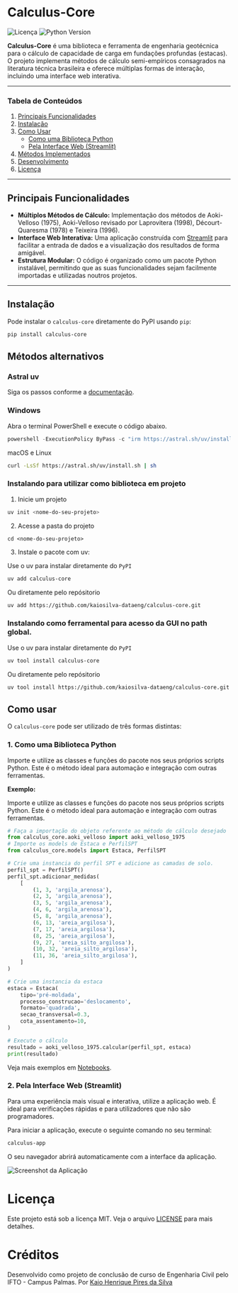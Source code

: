 # Calculus-Core

![Licença](https://img.shields.io/badge/licen%C3%A7a-MIT-blue.svg)
![Python Version](https://img.shields.io/badge/python-3.9%2B-blue)

**Calculus-Core** é uma biblioteca e ferramenta de engenharia geotécnica para o cálculo de capacidade de carga em fundações profundas (estacas). O projeto implementa métodos de cálculo semi-empíricos consagrados na literatura técnica brasileira e oferece múltiplas formas de interação, incluindo uma interface web interativa.

---

### Tabela de Conteúdos
1.  [Principais Funcionalidades](#principais-funcionalidades)
2.  [Instalação](#instalação)
3.  [Como Usar](#como-usar)
    - [Como uma Biblioteca Python](#1-como-uma-biblioteca-python)
    - [Pela Interface Web (Streamlit)](#2-pela-interface-web-streamlit)
4.  [Métodos Implementados](#métodos-implementados)
5.  [Desenvolvimento](#desenvolvimento)
6.  [Licença](#licença)

---

## Principais Funcionalidades

- **Múltiplos Métodos de Cálculo:** Implementação dos métodos de Aoki-Velloso (1975), Aoki-Velloso revisado por Laprovitera (1998), Décourt-Quaresma (1978) e Teixeira (1996).
- **Interface Web Interativa:** Uma aplicação construída com [Streamlit](https://streamlit.io/) para facilitar a entrada de dados e a visualização dos resultados de forma amigável.
- **Estrutura Modular:** O código é organizado como um pacote Python instalável, permitindo que as suas funcionalidades sejam facilmente importadas e utilizadas noutros projetos.

---

## Instalação

Pode instalar o `calculus-core` diretamente do PyPI usando `pip`:

```bash
pip install calculus-core
```

## Métodos alternativos

### Astral uv

Siga os passos conforme a [documentação](https://docs.astral.sh/uv/getting-started/installation/).

### Windows

Abra o terminal PowerShell e execute o código abaixo.

```powershell
powershell -ExecutionPolicy ByPass -c "irm https://astral.sh/uv/install.ps1 | iex"
```

macOS e Linux

```sh
curl -LsSf https://astral.sh/uv/install.sh | sh
```

### Instalando para utilizar como biblioteca em projeto

1. Inicie um projeto

```sh
uv init <nome-do-seu-projeto>
```

2. Acesse a pasta do projeto

```
cd <nome-do-seu-projeto>
```

3. Instale o pacote com uv:

Use o uv para instalar diretamente do `PyPI`

```sh
uv add calculus-core
```

Ou diretamente pelo repósitorio

```sh
uv add https://github.com/kaiosilva-dataeng/calculus-core.git
```

### Instalando como ferramental para acesso da GUI no path global.

Use o uv para instalar diretamente do `PyPI`

```sh
uv tool install calculus-core
```

Ou diretamente pelo repósitorio

```sh
uv tool install https://github.com/kaiosilva-dataeng/calculus-core.git
```

## Como usar

O `calculus-core` pode ser utilizado de três formas distintas:

### 1. Como uma Biblioteca Python

Importe e utilize as classes e funções do pacote nos seus próprios scripts Python. Este é o método ideal para automação e integração com outras ferramentas.

**Exemplo:**

Importe e utilize as classes e funções do pacote nos seus próprios scripts Python. Este é o método ideal para automação e integração com outras ferramentas.

```python
# Faça a importação do objeto referente ao método de cálculo desejado
from calculus_core.aoki_velloso import aoki_velloso_1975
# Importe os models de Estaca e PerfilSPT
from calculus_core.models import Estaca, PerfilSPT

# Crie uma instancia do perfil SPT e adicione as camadas de solo.
perfil_spt = PerfilSPT()
perfil_spt.adicionar_medidas(
    [
        (1, 3, 'argila_arenosa'),
        (2, 3, 'argila_arenosa'),
        (3, 5, 'argila_arenosa'),
        (4, 6, 'argila_arenosa'),
        (5, 8, 'argila_arenosa'),
        (6, 13, 'areia_argilosa'),
        (7, 17, 'areia_argilosa'),
        (8, 25, 'areia_argilosa'),
        (9, 27, 'areia_silto_argilosa'),
        (10, 32, 'areia_silto_argilosa'),
        (11, 36, 'areia_silto_argilosa'),
    ]
)

# Crie uma instancia da estaca
estaca = Estaca(
    tipo='pré-moldada',
    processo_construcao='deslocamento',
    formato='quadrada',
    secao_transversal=0.3,
    cota_assentamento=10,
)

# Execute o cálculo
resultado = aoki_velloso_1975.calcular(perfil_spt, estaca)
print(resultado)
```

Veja mais exemplos em [Notebooks](notebooks).

### 2. Pela Interface Web (Streamlit)

Para uma experiência mais visual e interativa, utilize a aplicação web. É ideal para verificações rápidas e para utilizadores que não são programadores.

Para iniciar a aplicação, execute o seguinte comando no seu terminal:

```sh
calculus-app
```

O seu navegador abrirá automaticamente com a interface da aplicação.

![Screenshot da Aplicação](docs/interface-web.png)

# Licença

Este projeto está sob a licença MIT. Veja o arquivo [LICENSE](LICENSE) para mais detalhes.

# Créditos

Desenvolvido como projeto de conclusão de curso de Engenharia Civil pelo IFTO - Campus Palmas.
Por [Kaio Henrique Pires da Silva](https://www.linkedin.com/in/kaiosilva-dataeng/)

